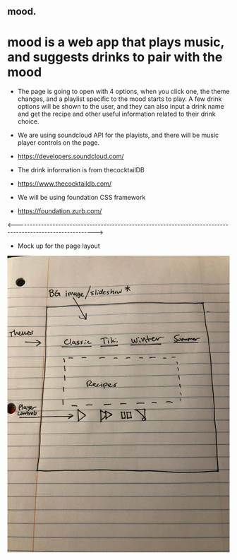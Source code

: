 ## mood.

# mood is a web app that plays music, and suggests drinks to pair with the mood

* The page is going to open with 4 options, when you click one, the theme changes, and a playlist specific to the mood starts to play. A few drink options will be shown to the user, and they can also input a drink name and get the recipe and other useful information related to their drink choice. 

* We are using soundcloud API for the playists, and there will be music player controls on the page.
* https://developers.soundcloud.com/

* The drink information is from thecocktailDB
* https://www.thecocktaildb.com/

* We will be using foundation CSS framework
* https://foundation.zurb.com/

<---------------------------------------------------------------------------------------------------------->

* Mock up for the page layout

![Layout](https://github.com/Matthewlgrimes94/CAT-Solutions/blob/master/images/layout.jpg)
